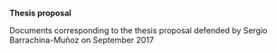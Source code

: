 **Thesis proposal**

Documents corresponding to the thesis proposal defended by Sergio Barrachina-Muñoz on September 2017
